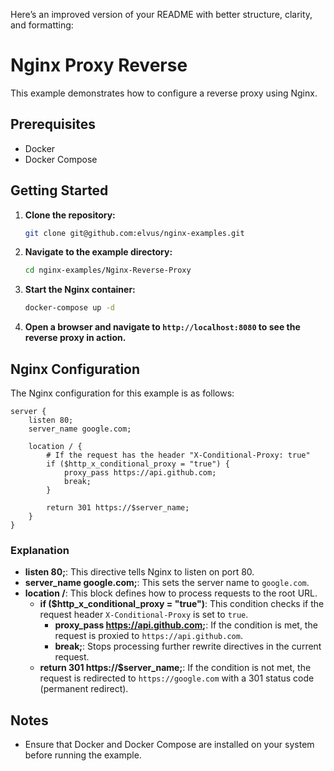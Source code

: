 Here’s an improved version of your README with better structure, clarity, and formatting:

# Nginx Proxy Reverse

This example demonstrates how to configure a reverse proxy using Nginx.

## Prerequisites

- Docker
- Docker Compose

## Getting Started

1. **Clone the repository:**

    ```bash
    git clone git@github.com:elvus/nginx-examples.git
    ```

2. **Navigate to the example directory:**

    ```bash
    cd nginx-examples/Nginx-Reverse-Proxy
    ```

3. **Start the Nginx container:**

    ```bash
    docker-compose up -d
    ```

4. **Open a browser and navigate to `http://localhost:8080` to see the reverse proxy in action.**

## Nginx Configuration

The Nginx configuration for this example is as follows:

```nginx
server {
    listen 80;
    server_name google.com;

    location / {
        # If the request has the header "X-Conditional-Proxy: true"
        if ($http_x_conditional_proxy = "true") {
            proxy_pass https://api.github.com;
            break;
        }
        
        return 301 https://$server_name;
    }
}
```

### Explanation

- **listen 80;**: This directive tells Nginx to listen on port 80.
- **server_name google.com;**: This sets the server name to `google.com`.
- **location /**: This block defines how to process requests to the root URL.
    - **if ($http_x_conditional_proxy = "true")**: This condition checks if the request header `X-Conditional-Proxy` is set to `true`.
        - **proxy_pass https://api.github.com;**: If the condition is met, the request is proxied to `https://api.github.com`.
        - **break;**: Stops processing further rewrite directives in the current request.
    - **return 301 https://$server_name;**: If the condition is not met, the request is redirected to `https://google.com` with a 301 status code (permanent redirect).

## Notes

- Ensure that Docker and Docker Compose are installed on your system before running the example.
